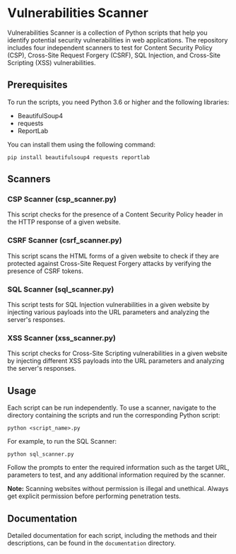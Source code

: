 
# Vulnerabilities Scanner

Vulnerabilities Scanner is a collection of Python scripts that help you identify potential security vulnerabilities in web applications. The repository includes four independent scanners to test for Content Security Policy (CSP), Cross-Site Request Forgery (CSRF), SQL Injection, and Cross-Site Scripting (XSS) vulnerabilities.

## Prerequisites

To run the scripts, you need Python 3.6 or higher and the following libraries:

-   BeautifulSoup4
-   requests
-   ReportLab

You can install them using the following command:

`pip install beautifulsoup4 requests reportlab` 

## Scanners

### CSP Scanner (csp_scanner.py)

This script checks for the presence of a Content Security Policy header in the HTTP response of a given website.

### CSRF Scanner (csrf_scanner.py)

This script scans the HTML forms of a given website to check if they are protected against Cross-Site Request Forgery attacks by verifying the presence of CSRF tokens.

### SQL Scanner (sql_scanner.py)

This script tests for SQL Injection vulnerabilities in a given website by injecting various payloads into the URL parameters and analyzing the server's responses.

### XSS Scanner (xss_scanner.py)

This script checks for Cross-Site Scripting vulnerabilities in a given website by injecting different XSS payloads into the URL parameters and analyzing the server's responses.

## Usage

Each script can be run independently. To use a scanner, navigate to the directory containing the scripts and run the corresponding Python script:

`python <script_name>.py` 

For example, to run the SQL Scanner:

`python sql_scanner.py` 

Follow the prompts to enter the required information such as the target URL, parameters to test, and any additional information required by the scanner.

**Note:** Scanning websites without permission is illegal and unethical. Always get explicit permission before performing penetration tests.

## Documentation

Detailed documentation for each script, including the methods and their descriptions, can be found in the `documentation` directory.


